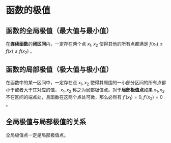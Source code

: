 # 函数的极值

## 函数的全局极值（最大值与最小值）

在**连续函数**的**闭区间**内，一定存在两个点 $x_1,x_2$ 使得其他的所有点都满足 $f(x_1) \leq f(x) \leq f(x_2)$ 。

## 函数的局部极值（极大值与极小值）

在函数中的某一区间中，一定存在点 $x_1,x_2$ 使得其周围的一小部分区间的所有点都小于或者大于其对应的值， $x_1,x_2$ 称之为局部极值点。对于**局部极值点**如果 $x_1,x_2$ 不在区间的端点处，且函数在这两个点处可微，那么必然有 $f'(x_1)=0,f'(x_2)=0$ 。

## 全局极值与局部极值的关系

全局极值点一定是局部极值点。
